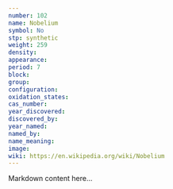 ```yaml
---
number: 102
name: Nobelium
symbol: No
stp: synthetic
weight: 259
density:
appearance:
period: 7
block:
group:
configuration:
oxidation_states:
cas_number:
year_discovered:
discovered_by:
year_named:
named_by:
name_meaning:
image:
wiki: https://en.wikipedia.org/wiki/Nobelium
---
```


Markdown content here...
